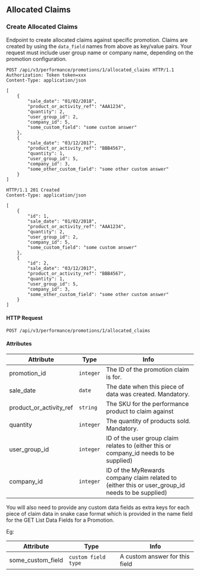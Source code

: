 ## Allocated Claims

### Create Allocated Claims

Endpoint to create allocated claims against specific promotion. Claims are created by using the `data_field` names from above as key/value pairs. Your request must include user group name or company name, depending on the promotion configuration.

``` http
POST /api/v3/performance/promotions/1/allocated_claims HTTP/1.1
Authorization: Token token=xxx
Content-Type: application/json

[
    {
        "sale_date": "01/02/2018",
        "product_or_activity_ref": "AAA1234",
        "quantity": 2,
        "user_group_id": 2,
        "company_id": 5,
        "some_custom_field": "some custom answer"
    },
    {
        "sale_date": "03/12/2017",
        "product_or_activity_ref": "BBB4567",
        "quantity": 1,
        "user_group_id": 5,
        "company_id": 3,
        "some_other_custom_field": "some other custom answer"
    }
]
```

``` http
HTTP/1.1 201 Created
Content-Type: application/json

[
    {
        "id": 1,
        "sale_date": "01/02/2018",
        "product_or_activity_ref": "AAA1234",
        "quantity": 2,
        "user_group_id": 2,
        "company_id": 5,
        "some_custom_field": "some custom answer"
    },
    {
        "id": 2,
        "sale_date": "03/12/2017",
        "product_or_activity_ref": "BBB4567",
        "quantity": 1,
        "user_group_id": 5,
        "company_id": 3,
        "some_other_custom_field": "some other custom answer"
    }
]

```

#### HTTP Request

`POST /api/v3/performance/promotions/1/allocated_claims`

#### Attributes

Attribute | Type | Info
--------- | ---- | ----
promotion\_id | `integer` | The ID of the promotion claim is for.
sale\_date | `date` | The date when this piece of data was created. Mandatory. 
product\_or\_activity\_ref | `string` | The SKU for the performance product to claim against
quantity | `integer` | The quantity of products sold. Mandatory.
user\_group\_id | `integer` | ID of the user group claim relates to (either this or company_id needs to be supplied)
company\_id | `integer` | ID of the MyRewards company claim related to (either this or user_group_id needs to be supplied)

You will also need to provide any custom data fields as extra keys for each piece of claim data in snake case format which is provided in the name field for the GET List Data Fields for a Promotion.

Eg:

Attribute | Type | Info
--------- | ---- | ----
some\_custom\_field | `custom field type` | A custom answer for this field
